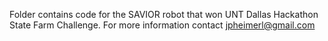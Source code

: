 Folder contains code for the SAVIOR robot that won UNT Dallas Hackathon State Farm Challenge. For more information contact jpheimerl@gmail.com
